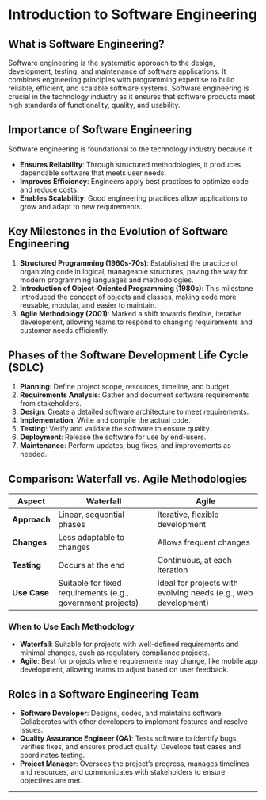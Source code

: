 # Introduction to Software Engineering

## What is Software Engineering?
Software engineering is the systematic approach to the design, development, testing, and maintenance of software applications. It combines engineering principles with programming expertise to build reliable, efficient, and scalable software systems. Software engineering is crucial in the technology industry as it ensures that software products meet high standards of functionality, quality, and usability.

## Importance of Software Engineering
Software engineering is foundational to the technology industry because it:
- **Ensures Reliability**: Through structured methodologies, it produces dependable software that meets user needs.
- **Improves Efficiency**: Engineers apply best practices to optimize code and reduce costs.
- **Enables Scalability**: Good engineering practices allow applications to grow and adapt to new requirements.

## Key Milestones in the Evolution of Software Engineering
1. **Structured Programming (1960s-70s)**: Established the practice of organizing code in logical, manageable structures, paving the way for modern programming languages and methodologies.
2. **Introduction of Object-Oriented Programming (1980s)**: This milestone introduced the concept of objects and classes, making code more reusable, modular, and easier to maintain.
3. **Agile Methodology (2001)**: Marked a shift towards flexible, iterative development, allowing teams to respond to changing requirements and customer needs efficiently.

## Phases of the Software Development Life Cycle (SDLC)
1. **Planning**: Define project scope, resources, timeline, and budget.
2. **Requirements Analysis**: Gather and document software requirements from stakeholders.
3. **Design**: Create a detailed software architecture to meet requirements.
4. **Implementation**: Write and compile the actual code.
5. **Testing**: Verify and validate the software to ensure quality.
6. **Deployment**: Release the software for use by end-users.
7. **Maintenance**: Perform updates, bug fixes, and improvements as needed.

## Comparison: Waterfall vs. Agile Methodologies
| Aspect      | Waterfall                      | Agile                          |
|-------------|--------------------------------|--------------------------------|
| **Approach**| Linear, sequential phases      | Iterative, flexible development|
| **Changes** | Less adaptable to changes      | Allows frequent changes        |
| **Testing** | Occurs at the end              | Continuous, at each iteration  |
| **Use Case**| Suitable for fixed requirements (e.g., government projects) | Ideal for projects with evolving needs (e.g., web development) |

### When to Use Each Methodology
- **Waterfall**: Suitable for projects with well-defined requirements and minimal changes, such as regulatory compliance projects.
- **Agile**: Best for projects where requirements may change, like mobile app development, allowing teams to adjust based on user feedback.

## Roles in a Software Engineering Team
- **Software Developer**: Designs, codes, and maintains software. Collaborates with other developers to implement features and resolve issues.
- **Quality Assurance Engineer (QA)**: Tests software to identify bugs, verifies fixes, and ensures product quality. Develops test cases and coordinates testing.
- **Project Manager**: Oversees the project’s progress, manages timelines and resources, and communicates with stakeholders to ensure objectives are met.

---
